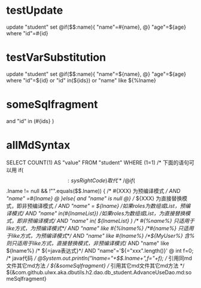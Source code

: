 testUpdate
====
update "student" set 
@if($$:name){
"name"=#{name},
@}
"age"=${age} where "id"=#{id}

testVarSubstitution
====
update "student" set 
@if($$:name){
"name"=${name},
@}
"age"=${age} where "id"=${id} 
or "id" in(${ids})
or "name" like ${%lname}


someSqlfragment
===
and "id" in (#{ids} )


allMdSyntax
====
SELECT COUNT(1) AS "value" FROM "student" WHERE (1=1)
/* 下面的语句可以用 if($$:sysRightCode) 取代 */ 
@ if ($$.lname != null && !"".equals($$.lname)) { 
/* #{XXX} 为预编译模式 */ 
AND "name" =#{lname} 
@ }else{ 
and "name" is null 
@} /* ${XXX} 为直接替换模式，即非预编译模式 */ 
AND "name" = ${lname} 
/*如果roles为数组或List，预编译模式*/
AND "name" in(#{lnameList})
/*如果roles为数组或List，为直接替换模式，即非预编译模式*/ 
AND "name" in( ${lnameList} )
/* #{%name%} 只适用于like方式，为预编译模式*/ 
AND "name" like #{%lname%} 
/*#{name%} 只适用于like方式，为预编译模式*/ 
AND "name" like #{lname%} 
/*${MyUser%} 含%则只适用于like方式，直接替换模式，非预编译模式*/ 
AND "name" like ${lname%} 
/* ${=java表达式}*/ 
AND "name"='${="xxx".length()}'
@ int f=0; 
/* java代码 */ 
@System.out.println("lname="+$$.lname+",f="+f);
/* 引用同md文件其它md方法 */ 
${&someSqlfragment}
/* 引用其它md文件其它md方法  */ 
${&com.github.ulwx.aka.dbutils.h2.dao.db_student.AdvanceUseDao.md:someSqlfragment}






